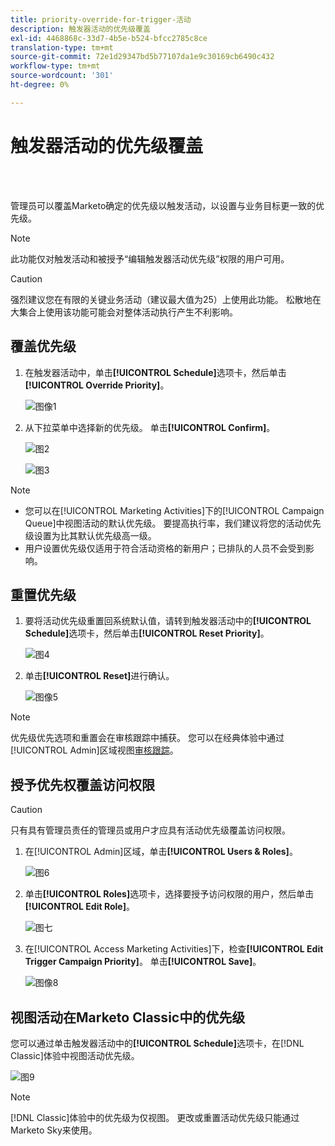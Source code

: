 ```yaml
---
title: priority-override-for-trigger-活动
description: 触发器活动的优先级覆盖
exl-id: 4468868c-33d7-4b5e-b524-bfcc2785c8ce
translation-type: tm+mt
source-git-commit: 72e1d29347bd5b77107da1e9c30169cb6490c432
workflow-type: tm+mt
source-wordcount: '301'
ht-degree: 0%

---
```


# 触发器活动的优先级覆盖

<br> 

管理员可以覆盖Marketo确定的优先级以触发活动，以设置与业务目标更一致的优先级。

>[!NOTE]
>
>此功能仅对触发活动和被授予“编辑触发器活动优先级”权限的用户可用。

>[!CAUTION]
>
>强烈建议您在有限的关键业务活动（建议最大值为25）上使用此功能。 松散地在大集合上使用该功能可能会对整体活动执行产生不利影响。

## 覆盖优先级

1. 在触发器活动中，单击&#x200B;**[!UICONTROL Schedule]**&#x200B;选项卡，然后单击&#x200B;**[!UICONTROL Override Priority]**。

   ![图像1](/help/sky/assets/smart-campaigns/priority-override-for-trigger-campaigns/priority-override-for-trigger-campaigns-1.png)

1. 从下拉菜单中选择新的优先级。 单击&#x200B;**[!UICONTROL Confirm]**。

   ![图2](/help/sky/assets/smart-campaigns/priority-override-for-trigger-campaigns/priority-override-for-trigger-campaigns-2.png)

   ![图3](/help/sky/assets/smart-campaigns/priority-override-for-trigger-campaigns/priority-override-for-trigger-campaigns-3.png)

>[!NOTE]
>
>* 您可以在[!UICONTROL Marketing Activities]下的[!UICONTROL Campaign Queue]中视图活动的默认优先级。 要提高执行率，我们建议将您的活动优先级设置为比其默认优先级高一级。
>* 用户设置优先级仅适用于符合活动资格的新用户；已排队的人员不会受到影响。


## 重置优先级

1. 要将活动优先级重置回系统默认值，请转到触发器活动中的&#x200B;**[!UICONTROL Schedule]**&#x200B;选项卡，然后单击&#x200B;**[!UICONTROL Reset Priority]**。

   ![图4](/help/sky/assets/smart-campaigns/priority-override-for-trigger-campaigns/priority-override-for-trigger-campaigns-4.png)

1. 单击&#x200B;**[!UICONTROL Reset]**&#x200B;进行确认。

   ![图像5](/help/sky/assets/smart-campaigns/priority-override-for-trigger-campaigns/priority-override-for-trigger-campaigns-5.png)

>[!NOTE]
>
>优先级优先选项和重置会在审核跟踪中捕获。 您可以在经典体验中通过[!UICONTROL Admin]区域视图[审核跟踪](https://docs.marketo.com/x/GZ2t)。

## 授予优先权覆盖访问权限

>[!CAUTION]
>
>只有具有管理员责任的管理员或用户才应具有活动优先级覆盖访问权限。

1. 在[!UICONTROL Admin]区域，单击&#x200B;**[!UICONTROL Users & Roles]**。

   ![图6](/help/sky/assets/smart-campaigns/priority-override-for-trigger-campaigns/priority-override-for-trigger-campaigns-6.png)

1. 单击&#x200B;**[!UICONTROL Roles]**&#x200B;选项卡，选择要授予访问权限的用户，然后单击&#x200B;**[!UICONTROL Edit Role]**。

   ![图七](/help/sky/assets/smart-campaigns/priority-override-for-trigger-campaigns/priority-override-for-trigger-campaigns-7.png)

1. 在[!UICONTROL Access Marketing Activities]下，检查&#x200B;**[!UICONTROL Edit Trigger Campaign Priority]**。 单击&#x200B;**[!UICONTROL Save]**。

   ![图像8](/help/sky/assets/smart-campaigns/priority-override-for-trigger-campaigns/priority-override-for-trigger-campaigns-8.png)

## 视图活动在Marketo Classic中的优先级

您可以通过单击触发器活动中的&#x200B;**[!UICONTROL Schedule]**&#x200B;选项卡，在[!DNL Classic]体验中视图活动优先级。

![图9](/help/sky/assets/smart-campaigns/priority-override-for-trigger-campaigns/priority-override-for-trigger-campaigns-9.png)

>[!NOTE]
>
>[!DNL Classic]体验中的优先级为仅视图。 更改或重置活动优先级只能通过Marketo Sky来使用。
